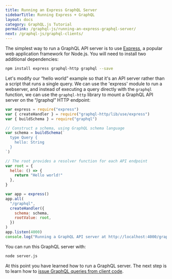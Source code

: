 ```yaml
---
title: Running an Express GraphQL Server
sidebarTitle: Running Express + GraphQL
layout: docs
category: GraphQL.js Tutorial
permalink: /graphql-js/running-an-express-graphql-server/
next: /graphql-js/graphql-clients/
---
```


The simplest way to run a GraphQL API server is to use [Express](https://expressjs.com), a popular web application framework for Node.js. You will need to install two additional dependencies:

```bash
npm install express graphql-http graphql --save
```

Let's modify our “hello world” example so that it's an API server rather than a script that runs a single query. We can use the 'express' module to run a webserver, and instead of executing a query directly with the `graphql` function, we can use the `graphql-http` library to mount a GraphQL API server on the “/graphql” HTTP endpoint:

```javascript
var express = require("express")
var { createHandler } = require("graphql-http/lib/use/express")
var { buildSchema } = require("graphql")

// Construct a schema, using GraphQL schema language
var schema = buildSchema(`
  type Query {
    hello: String
  }
`)

// The root provides a resolver function for each API endpoint
var root = {
  hello: () => {
    return "Hello world!"
  },
}

var app = express()
app.all(
  "/graphql",
  createHandler({
    schema: schema,
    rootValue: root,
  })
)
app.listen(4000)
console.log("Running a GraphQL API server at http://localhost:4000/graphql")
```

You can run this GraphQL server with:

```bash
node server.js
```

At this point you have learned how to run a GraphQL server. The next step is to learn how to [issue GraphQL queries from client code](/graphql-js/graphql-clients/).
